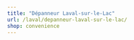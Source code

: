 ```yaml
---
title: "Dépanneur Laval-sur-le-Lac"
url: /laval/depanneur-laval-sur-le-lac/
shop: convenience
---
```

